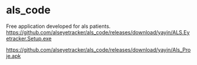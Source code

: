 # als_code
Free application developed for als patients.
https://github.com/alseyetracker/als_code/releases/download/yayin/ALS.Eyetracker.Setup.exe

https://github.com/alseyetracker/als_code/releases/download/yayin/Als_Proje.apk
